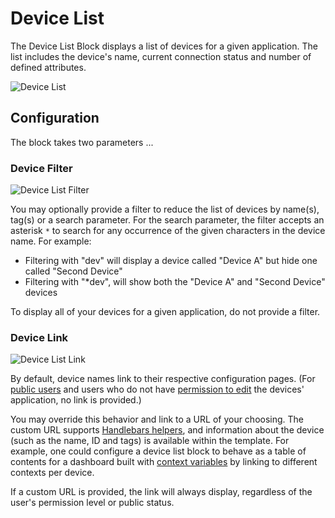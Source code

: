 # Device List

The Device List Block displays a list of devices for a given application. The list includes the device's name, current connection status and number of defined attributes.

![Device List](/images/dashboards/devices-example.png "Device List")

## Configuration

The block takes two parameters ...

### Device Filter

![Device List Filter](/images/dashboards/devices-filter.png "Device List Filter")

You may optionally provide a filter to reduce the list of devices by name(s), tag(s) or a search parameter. For the search parameter, the filter accepts an asterisk `*` to search for any occurrence of the given characters in the device name. For example:

* Filtering with "dev" will display a device called "Device A" but hide one called "Second Device"
* Filtering with "\*dev", will show both the "Device A" and "Second Device" devices

To display all of your devices for a given application, do not provide a filter.

### Device Link

![Device List Link](/images/dashboards/devices-link.png "Device List Link")

By default, device names link to their respective configuration pages. (For [public users](/dashboards/overview/#dashboard-access-control) and users who do not have [permission to edit](/organizations/members/#member-roles) the devices' application, no link is provided.)

You may override this behavior and link to a URL of your choosing. The custom URL supports [Handlebars helpers](/workflows/accessing-payload-data/#string-templates), and information about the device (such as the name, ID and tags) is available within the template. For example, one could configure a device list block to behave as a table of contents for a dashboard built with [context variables](/dashboards/context-variables/) by linking to different contexts per device.

If a custom URL is provided, the link will always display, regardless of the user's permission level or public status.
